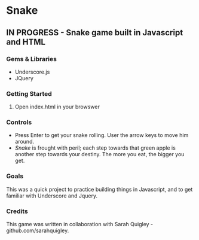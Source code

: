 Snake
===

IN PROGRESS - Snake game built in Javascript and HTML
---

### Gems & Libraries

*  Underscore.js
*  JQuery

### Getting Started

1.  Open index.html in your browswer

### Controls

*  Press Enter to get your snake rolling. User the arrow keys to move him around.
*  *Snake* is frought with peril; each step towards that green apple is another step towards your destiny. The more you eat, the bigger you get.

### Goals

This was a quick project to practice building things in Javascript, and to get familiar with Underscore and Jquery.

### Credits

This game was written in collaboration with Sarah Quigley - github.com/sarahquigley.